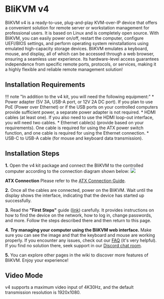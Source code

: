 # **BliKVM v4**

BliKVM v4 is a ready-to-use, plug-and-play KVM-over-IP device that offers a convenient solution for remote server or workstation management for professional users. It is based on Linux and is completely open source. With BliKVM, you can easily power on/off, restart the computer, configure UEFI/BIOS settings, and perform operating system reinstallations using emulated high-capacity storage devices. BliKVM emulates a keyboard, mouse, and display, all of which can be accessed through a web browser, ensuring a seamless user experience. Its hardware-level access guarantees independence from specific remote ports, protocols, or services, making it a highly flexible and reliable remote management solution!

## Installation Requirements
!!! note "In addition to the v4 kit, you will need the following equipment:"
    * Power adapter (5V 3A, USB-A port, or 12V 2A DC port). If you plan to use PoE (Power over Ethernet) or if the USB ports on your controlled computers provide sufficient power, a separate power adapter is not required.
    * HDMI cables (at least one). If you also need to use the HDMI loop-out interface, you will need two cables.
    * Ethernet cable(s) (provide based on your requirements). One cable is required for using the ATX power switch function, and one cable is required for using the Ethernet connection.
    * USB-C to USB-A cable (for mouse and keyboard data transmission).

## **Installation Steps**
**1.** Open the v4 kit package and connect the BliKVM to the controlled computer according to the connection diagram shown below:
![](assets/images/v4/v4-Connection-Diagram.png)

**ATX Connection**
Please refer to the [ATX Connection Guide](./atx.md).

**2.** Once all the cables are connected, power on the BliKVM. Wait until the display shows the interface, indicating that the device has started up successfully.

**3.** Read the **"First Steps"** guide ([link](./first_steps.md)) carefully. It provides instructions on how to find the device on the network, how to log in, change passwords, and more. Follow the steps described there and then return to this page.

**4.** **Try managing your computer using the BliKVM web interface.** Make sure you can see the image and that the keyboard and mouse are working properly. If you encounter any issues, check out our [FAQ](./faq.md) (it's very helpful). If you find no solution there, seek support in our [Discord chat room](https://discord.com/invite/9Y374gUF6C).

**5.** You can explore other pages in the wiki to discover more features of BliKVM. Enjoy your experience!

## **Video Mode**
v4 supports a maximum video input of 4K30Hz, and the default transmission resolution is 1920x1080.
